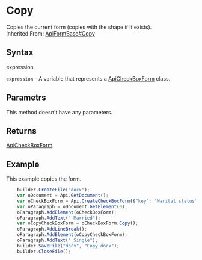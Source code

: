 # Copy

Copies the current form (copies with the shape if it exists).<br>Inherited From: [ApiFormBase#Copy](../../ApiFormBase/Methods/Copy.md)

## Syntax

expression.

`expression` - A variable that represents a [ApiCheckBoxForm](../ApiCheckBoxForm.md) class.

## Parametrs

This method doesn't have any parameters.

## Returns

[ApiCheckBoxForm](../ApiCheckBoxForm.md)

## Example

This example copies the form.

```javascript
	builder.CreateFile("docx");
	var oDocument = Api.GetDocument();
	var oCheckBoxForm = Api.CreateCheckBoxForm({"key": "Marital status", "tip": "Specify your marital status", "required": true, "placeholder": "Marital status", "radio": true});
	var oParagraph = oDocument.GetElement(0);
	oParagraph.AddElement(oCheckBoxForm);
	oParagraph.AddText(" Married");
	var oCopyCheckBoxForm = oCheckBoxForm.Copy();
	oParagraph.AddLineBreak();
	oParagraph.AddElement(oCopyCheckBoxForm);
	oParagraph.AddText(" Single");
	builder.SaveFile("docx", "Copy.docx");
	builder.CloseFile();
```